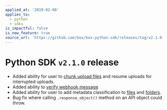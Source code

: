 ```yaml
---
applied_at: '2019-02-08'
applies_to:
  - python
  - sdks
is_impactful: false
is_new_feature: true
source_url: 'https://github.com/box/box-python-sdk/releases/tag/v2.1.0'
---
```

# Python SDK `v2.1.0` release

* Added ability for user to [chunk upload files](https://github.com/box/box-python-sdk/blob/master/docs/usage/files.md#chunked-upload) and resume uploads for interrupted uploads.
* Added ability to [verify webhook message](https://github.com/box/box-python-sdk/blob/master/docs/usage/webhook.md#validate-webhook-message)
* Added ability for user to add metadata classification to [files](https://github.com/box/box-python-sdk/blob/master/docs/usage/files.md#set-a-classification) and [folders](https://github.com/box/box-python-sdk/blob/master/docs/usage/folders.md#set-a-classification).
* Bug fix where calling  `.response_object()` method on an API object could throw.
